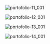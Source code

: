 ![portofolio-11_001](https://github.com/adamfzn20/flutter_adam_fauzan_miniproject/assets/80096155/82e3ecf8-860f-4f6a-bb34-72327492fca2)

![portofolio-12_001](https://github.com/adamfzn20/flutter_adam_fauzan_miniproject/assets/80096155/d72e3f2d-598e-492e-9a1b-bc3bd17c5833)

![portofolio-13_001](https://github.com/adamfzn20/flutter_adam_fauzan_miniproject/assets/80096155/25b43f51-d657-46d7-a200-7a87108b7753)

![portofolio-14_001](https://github.com/adamfzn20/flutter_adam_fauzan_miniproject/assets/80096155/8b72b039-35b6-4642-8025-ec9a98819e6e)
